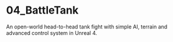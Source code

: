 # 04_BattleTank
An open-world head-to-head tank fight with simple AI, terrain and advanced control system in Unreal 4. 
